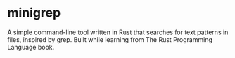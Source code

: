 # minigrep
A simple command-line tool written in Rust that searches for text patterns in files, inspired by grep. Built while learning from The Rust Programming Language book.
